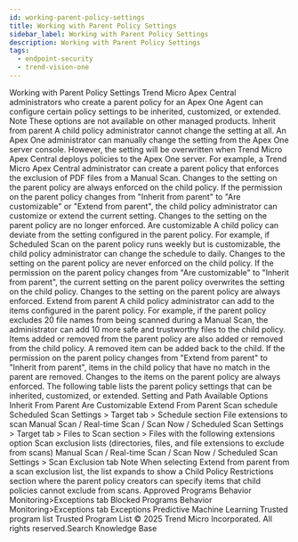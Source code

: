 ```yaml
---
id: working-parent-policy-settings
title: Working with Parent Policy Settings
sidebar_label: Working with Parent Policy Settings
description: Working with Parent Policy Settings
tags:
  - endpoint-security
  - trend-vision-one
---
```


 Working with Parent Policy Settings Trend Micro Apex Central administrators who create a parent policy for an Apex One Agent can configure certain policy settings to be inherited, customized, or extended. Note These options are not available on other managed products. Inherit from parent A child policy administrator cannot change the setting at all. An Apex One administrator can manually change the setting from the Apex One server console. However, the setting will be overwritten when Trend Micro Apex Central deploys policies to the Apex One server. For example, a Trend Micro Apex Central administrator can create a parent policy that enforces the exclusion of PDF files from a Manual Scan. Changes to the setting on the parent policy are always enforced on the child policy. If the permission on the parent policy changes from "Inherit from parent" to "Are customizable" or "Extend from parent", the child policy administrator can customize or extend the current setting. Changes to the setting on the parent policy are no longer enforced. Are customizable A child policy can deviate from the setting configured in the parent policy. For example, if Scheduled Scan on the parent policy runs weekly but is customizable, the child policy administrator can change the schedule to daily. Changes to the setting on the parent policy are never enforced on the child policy. If the permission on the parent policy changes from "Are customizable" to "Inherit from parent", the current setting on the parent policy overwrites the setting on the child policy. Changes to the setting on the parent policy are always enforced. Extend from parent A child policy administrator can add to the items configured in the parent policy. For example, if the parent policy excludes 20 file names from being scanned during a Manual Scan, the administrator can add 10 more safe and trustworthy files to the child policy. Items added or removed from the parent policy are also added or removed from the child policy. A removed item can be added back to the child. If the permission on the parent policy changes from "Extend from parent" to "Inherit from parent", items in the child policy that have no match in the parent are removed. Changes to the items on the parent policy are always enforced. The following table lists the parent policy settings that can be inherited, customized, or extended. Setting and Path Available Options Inherit From Parent Are Customizable Extend From Parent Scan schedule Scheduled Scan Settings > Target tab > Schedule section File extensions to scan Manual Scan / Real-time Scan / Scan Now / Scheduled Scan Settings > Target tab > Files to Scan section > Files with the following extensions option Scan exclusion lists (directories, files, and file extensions to exclude from scans) Manual Scan / Real-time Scan / Scan Now / Scheduled Scan Settings > Scan Exclusion tab Note When selecting Extend from parent from a scan exclusion list, the list expands to show a Child Policy Restrictions section where the parent policy creators can specify items that child policies cannot exclude from scans. Approved Programs Behavior Monitoring>Exceptions tab Blocked Programs Behavior Monitoring>Exceptions tab Exceptions Predictive Machine Learning Trusted program list Trusted Program List © 2025 Trend Micro Incorporated. All rights reserved.Search Knowledge Base